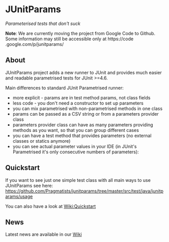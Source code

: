 # JUnitParams
*Parameterised tests that don't suck*


**Note**: We are currently moving the project from Google Code to Github. Some information may still be accessible only at https://code
.google.com/p/junitparams/

## About
JUnitParams project adds a new runner to JUnit and provides much easier and readable parametrised tests for JUnit >=4.6.

Main differences to standard JUnit Parametrised runner:

* more explicit - params are in test method params, not class fields
* less code - you don't need a constructor to set up parameters
* you can mix parametrised with non-parametrised methods in one class
* params can be passed as a CSV string or from a parameters provider class
* parameters provider class can have as many parameters providing methods as you want, so that you can group different cases
* you can have a test method that provides parameters (no external classes or statics anymore)
* you can see actual parameter values in your IDE (in JUnit's Parametrised it's only consecutive numbers of parameters):

## Quickstart

If you want to see just one simple test class with all main ways to use JUnitParams see here:
https://github.com/Pragmatists/junitparams/tree/master/src/test/java/junitparams/usage

You can also have a look at [Wiki:Quickstart](https://github.com/Pragmatists/junitparams/wiki/Quickstart)

## News

Latest news are available in our [Wiki](https://github.com/Pragmatists/junitparams/wiki/)
